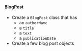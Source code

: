 #### BlogPost
- Create a `BlogPost` class that has
  - an `authorName`
  - a `title`
  - a `text`
  - a `publicationDate`
- Create a few blog post objects
